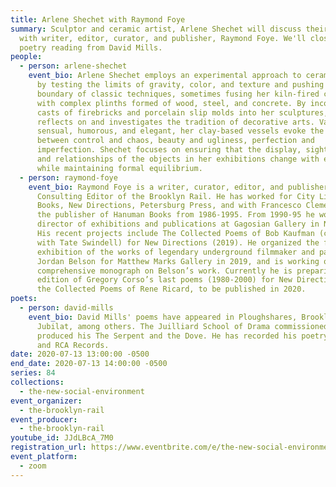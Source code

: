 ```yaml
---
title: Arlene Shechet with Raymond Foye
summary: Sculptor and ceramic artist, Arlene Shechet will discuss their work
  with writer, editor, curator, and publisher, Raymond Foye. We'll close with a
  poetry reading from David Mills.
people:
  - person: arlene-shechet
    event_bio: Arlene Shechet employs an experimental approach to ceramic sculpture
      by testing the limits of gravity, color, and texture and pushing the
      boundary of classic techniques, sometimes fusing her kiln-fired creations
      with complex plinths formed of wood, steel, and concrete. By incorporating
      casts of firebricks and porcelain slip molds into her sculptures, she
      reflects on and investigates the tradition of decorative arts. Variously
      sensual, humorous, and elegant, her clay-based vessels evoke the tension
      between control and chaos, beauty and ugliness, perfection and
      imperfection. Shechet focuses on ensuring that the display, sight lines,
      and relationships of the objects in her exhibitions change with every view
      while maintaining formal equilibrium.
  - person: raymond-foye
    event_bio: Raymond Foye is a writer, curator, editor, and publisher, and is a
      Consulting Editor of the Brooklyn Rail. He has worked for City Lights
      Books, New Directions, Petersburg Press, and with Francesco Clemente was
      the publisher of Hanuman Books from 1986-1995. From 1990-95 he worked as
      director of exhibitions and publications at Gagosian Gallery in New York.
      His recent projects include The Collected Poems of Bob Kaufman (co-edited
      with Tate Swindell) for New Directions (2019). He organized the first
      exhibition of the works of legendary underground filmmaker and painter
      Jordan Belson for Matthew Marks Gallery in 2019, and is working on a
      comprehensive monograph on Belson’s work. Currently he is preparing an
      edition of Gregory Corso’s last poems (1980-2000) for New Directions, and
      the Collected Poems of Rene Ricard, to be published in 2020.
poets:
  - person: david-mills
    event_bio: David Mills' poems have appeared in Ploughshares, Brooklyn Rail, and
      Jubilat, among others. The Juilliard School of Drama commissioned and
      produced his The Serpent and the Dove. He has recorded his poetry on ESPN
      and RCA Records.
date: 2020-07-13 13:00:00 -0500
end_date: 2020-07-13 14:00:00 -0500
series: 84
collections:
  - the-new-social-environment
event_organizer:
  - the-brooklyn-rail
event_producer:
  - the-brooklyn-rail
youtube_id: JJdLBcA_7M0
registration_url: https://www.eventbrite.com/e/the-new-social-environment-84-arlene-shechet-tickets-113024344858
event_platform:
  - zoom
---
```

